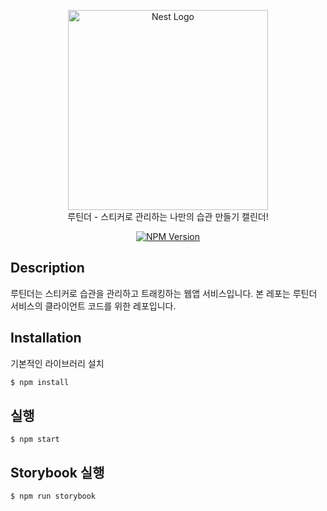 <p align="center">
  <img src="https://user-images.githubusercontent.com/38778829/116961712-08304e00-acdf-11eb-9f1d-76ed1b00c91e.jpg" width="320" alt="Nest Logo" />
  <br>
  루틴더 - 스티커로 관리하는 나만의 습관 만들기 캘린더!
</p>
    <p align="center">
<a href="https://www.npmjs.com/~nestjscore" target="_blank"><img src="https://img.shields.io/npm/v/@nestjs/core.svg" alt="NPM Version" /></a>

## Description

루틴더는 스티커로 습관을 관리하고 트래킹하는 웹앱 서비스입니다. 본 레포는 루틴더 서비스의 클라이언트 코드를 위한 레포입니다. 

## Installation

기본적인 라이브러리 설치
```bash
$ npm install
```

## 실행

```
$ npm start
```

## Storybook 실행

```
$ npm run storybook
```